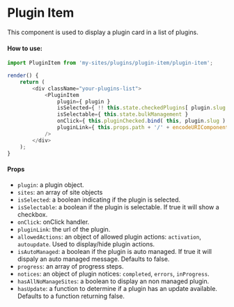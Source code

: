 Plugin Item
===========

This component is used to display a plugin card in a list of plugins.

#### How to use:

```js
import PluginItem from 'my-sites/plugins/plugin-item/plugin-item';

render() {
    return (
        <div className="your-plugins-list">
            <PluginItem 
                plugin={ plugin }
                isSelected={ !! this.state.checkedPlugins[ plugin.slug ] }
                isSelectable={ this.state.bulkManagement }
                onClick={ this.pluginChecked.bind( this, plugin.slug ) }
                pluginLink={ this.props.path + '/' + encodeURIComponent( plugin.slug ) + this.siteSuffix() }
            />
        </div>
    );
}
```

#### Props

* `plugin`: a plugin object.
* `sites`: an array of site objects
* `isSelected`: a boolean indicating if the plugin is selected.
* `isSelectable`: a boolean if the plugin is selectable. If true it will show a checkbox.
* `onClick`: onClick handler.
* `pluginLink`: the url of the plugin.
* `allowedActions`: an object of allowed plugin actions: `activation`, `autoupdate`. Used to display/hide plugin actions.
* `isAutoManaged`: a boolean if the plugin is auto managed. If true it will dispaly an auto managed message. Defaults to false.
* `progress`: an array of progress steps.
* `notices`: an object of plugin notices: `completed`, `errors`, `inProgress`.
* `hasAllNoManageSites`: a boolean to display an non managed plugin.
* `hasUpdate`: a function to determine if a plugin has an update available. Defaults to a function returning false.
